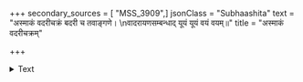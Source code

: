 +++
secondary_sources = [ "MSS_3909",]
jsonClass = "Subhaashita"
text = "अस्माकं वदरीचक्रं बदरी च तवाङ्गणे।  \nवादरायणसम्बन्धाद् यूयं यूयं वयं वयम्॥"
title = "अस्माकं वदरीचक्रम्"

+++

<details><summary>Text</summary>

अस्माकं वदरीचक्रं बदरी च तवाङ्गणे।  
वादरायणसम्बन्धाद् यूयं यूयं वयं वयम्॥
</details>
